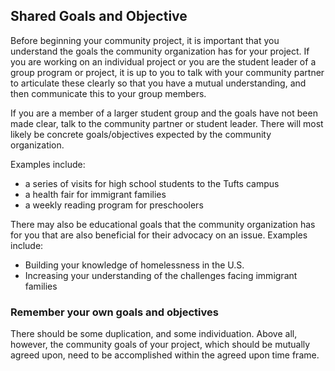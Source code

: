 ## Shared Goals and Objective

Before beginning your community project, it is important that you understand the goals the community organization has for your project. If you are working on an individual project or you are the student leader of a group program or project, it is up to you to talk with your community partner to articulate these clearly so that you have a mutual understanding, and then communicate this to your group members.

If you are a member of a larger student group and the goals have not been made clear, talk to the community partner or student leader. There will most likely be concrete goals/objectives expected by the community organization.

Examples include:

* a series of visits for high school students to the Tufts campus
* a health fair for immigrant families
* a weekly reading program for preschoolers

There may also be educational goals that the community organization has for you that are also beneficial for their advocacy on an issue. Examples include:

* Building your knowledge of homelessness in the U.S.
* Increasing your understanding of the challenges facing immigrant families

### Remember your own goals and objectives

There should be some duplication, and some individuation. Above all, however, the community goals of your project, which should be mutually agreed upon, need to be accomplished within the agreed upon time frame.
